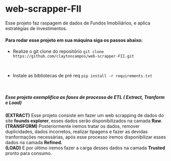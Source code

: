 # web-scrapper-FII
Esse projeto faz raspagem de dados de Fundos Imobiliários, e aplica  estratégias de investimentos.

#### Para rodar esse projeto em sua máquina siga os passos abaixo:

* Realize o git clone do repositório 
`git clone https://github.com/claytoncampos/web-scrapper-FII.git`
</br>

* Instale as bibliotecas de pré req 
`pip install -r requirements.txt`
</br>

##### Esse projeto exemplifica as fases de processo de ETL ( Extract, Tranform e Load)

<B>(EXTRACT)</B>
Esse projeto consiste em fazer um web scrapping de dados do site <b>founds explorer</b>, esses dados serão disponibilizados na camada <b>Raw</b>. 
<br>
<B>(TRANSFORM)</B>
Posteriormente iremos tratar os dados, remover duplicidades, dados incorretos, realizar tipagens e fazer as devidas tranformações necessárias, após esse processo iremos disponibilizar esses dados na camada <b>Refined.</b>
<br>
<B>(LOAD)</B>
E por último iremos fazer a carga desses dados na camada <b>Trusted</b> pronto para consumo.


